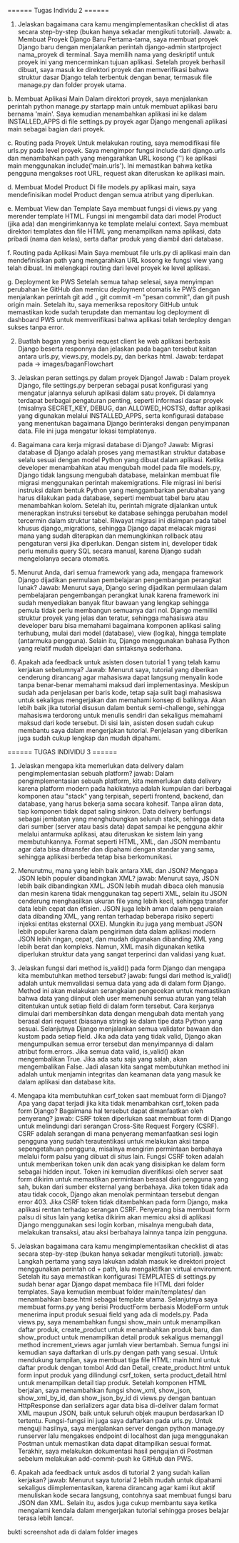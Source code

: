 ====== Tugas Individu 2 ======
1) Jelaskan bagaimana cara kamu mengimplementasikan checklist di atas secara step-by-step (bukan hanya sekadar mengikuti tutorial).
Jawab: 
a. Membuat Proyek Django Baru
Pertama-tama, saya membuat proyek Django baru dengan menjalankan perintah django-admin startproject nama_proyek di terminal. Saya memilih nama yang deskriptif untuk proyek ini yang mencerminkan tujuan aplikasi. Setelah proyek berhasil dibuat, saya masuk ke direktori proyek dan memverifikasi bahwa struktur dasar Django telah terbentuk dengan benar, termasuk file manage.py dan folder proyek utama.

b. Membuat Aplikasi Main
Dalam direktori proyek, saya menjalankan perintah python manage.py startapp main untuk membuat aplikasi baru bernama 'main'. Saya kemudian menambahkan aplikasi ini ke dalam INSTALLED_APPS di file settings.py proyek agar Django mengenali aplikasi main sebagai bagian dari proyek.

c. Routing pada Proyek
Untuk melakukan routing, saya memodifikasi file urls.py pada level proyek. Saya mengimpor fungsi include dari django.urls dan menambahkan path yang mengarahkan URL kosong ('') ke aplikasi main menggunakan include('main.urls'). Ini memastikan bahwa ketika pengguna mengakses root URL, request akan diteruskan ke aplikasi main.

d. Membuat Model Product
Di file models.py aplikasi main, saya mendefinisikan model Product dengan semua atribut yang diperlukan. 

e. Membuat View dan Template
Saya membuat fungsi di views.py yang merender template HTML. Fungsi ini mengambil data dari model Product (jika ada) dan mengirimkannya ke template melalui context. Saya membuat direktori templates dan file HTML yang menampilkan nama aplikasi, data pribadi (nama dan kelas), serta daftar produk yang diambil dari database.

f. Routing pada Aplikasi Main
Saya membuat file urls.py di aplikasi main dan mendefinisikan path yang mengarahkan URL kosong ke fungsi view yang telah dibuat. Ini melengkapi routing dari level proyek ke level aplikasi.

g. Deployment ke PWS
Setelah semua tahap selesai, saya menyimpan perubahan ke GitHub dan memicu deployment otomatis ke PWS dengan menjalankan perintah git add ., git commit -m "pesan commit", dan git push origin main. Setelah itu, saya memeriksa repository GitHub untuk memastikan kode sudah terupdate dan memantau log deployment di dashboard PWS untuk memverifikasi bahwa aplikasi telah terdeploy dengan sukses tanpa error.

2) Buatlah bagan yang berisi request client ke web aplikasi berbasis Django beserta responnya dan jelaskan pada bagan tersebut kaitan antara urls.py, views.py, models.py, dan berkas html.
Jawab:
terdapat pada -> images/baganFlowchart


3) Jelaskan peran settings.py dalam proyek Django!
Jawab : 
Dalam proyek Django, file settings.py berperan sebagai pusat konfigurasi yang mengatur jalannya seluruh aplikasi dalam satu proyek. Di dalamnya terdapat berbagai pengaturan penting, seperti informasi dasar proyek (misalnya SECRET_KEY, DEBUG, dan ALLOWED_HOSTS), daftar aplikasi yang digunakan melalui INSTALLED_APPS, serta konfigurasi database yang menentukan bagaimana Django berinteraksi dengan penyimpanan data. File ini juga mengatur lokasi templatenya.

4) Bagaimana cara kerja migrasi database di Django?
Jawab:
Migrasi database di Django adalah proses yang memastikan struktur database selalu sesuai dengan model Python yang dibuat dalam aplikasi. Ketika developer menambahkan atau mengubah model pada file models.py, Django tidak langsung mengubah database, melainkan membuat file migrasi menggunakan perintah makemigrations. File migrasi ini berisi instruksi dalam bentuk Python yang menggambarkan perubahan yang harus dilakukan pada database, seperti membuat tabel baru atau menambahkan kolom. Setelah itu, perintah migrate dijalankan untuk menerapkan instruksi tersebut ke database sehingga perubahan model tercermin dalam struktur tabel. Riwayat migrasi ini disimpan pada tabel khusus django_migrations, sehingga Django dapat melacak migrasi mana yang sudah diterapkan dan memungkinkan rollback atau pengaturan versi jika diperlukan. Dengan sistem ini, developer tidak perlu menulis query SQL secara manual, karena Django sudah mengelolanya secara otomatis.

5) Menurut Anda, dari semua framework yang ada, mengapa framework Django dijadikan permulaan pembelajaran pengembangan perangkat lunak?
Jawab:
Menurut saya, Django sering dijadikan permulaan dalam pembelajaran pengembangan perangkat lunak karena framework ini sudah menyediakan banyak fitur bawaan yang lengkap sehingga pemula tidak perlu membangun semuanya dari nol. Django memiliki struktur proyek yang jelas dan teratur, sehingga mahasiswa atau developer baru bisa memahami bagaimana komponen aplikasi saling terhubung, mulai dari model (database), view (logika), hingga template (antarmuka pengguna). Selain itu, Django menggunakan bahasa Python yang relatif mudah dipelajari dan sintaksnya sederhana.

6) Apakah ada feedback untuk asisten dosen tutorial 1 yang telah kamu kerjakan sebelumnya?
Jawab:
Menurut saya, tutorial yang diberikan cenderung dirancang agar mahasiswa dapat langsung menyalin kode tanpa benar-benar memahami maksud dari implementasinya. Meskipun sudah ada penjelasan per baris kode, tetap saja sulit bagi mahasiswa untuk sekaligus mengerjakan dan memahami konsep di baliknya. Akan lebih baik jika tutorial disusun dalam bentuk semi-challenge, sehingga mahasiswa terdorong untuk menulis sendiri dan sekaligus memahami maksud dari kode tersebut. Di sisi lain, asisten dosen sudah cukup membantu saya dalam mengerjakan tutorial. Penjelasan yang diberikan juga sudah cukup lengkap dan mudah dipahami.


====== TUGAS INDIVIDU 3 ======
1) Jelaskan mengapa kita memerlukan data delivery dalam pengimplementasian sebuah platform?
jawab: 
Dalam pengimplementasian sebuah platform, kita memerlukan data delivery karena platform modern pada hakikatnya adalah kumpulan dari berbagai komponen atau "stack" yang terpisah, seperti frontend, backend, dan database, yang harus bekerja sama secara kohesif. Tanpa aliran data, tiap komponen tidak dapat saling sinkron. Data delivery berfungsi sebagai jembatan yang menghubungkan seluruh stack, sehingga data dari sumber (server atau basis data) dapat sampai ke pengguna akhir melalui antarmuka aplikasi, atau diteruskan ke sistem lain yang membutuhkannya. Format seperti HTML, XML, dan JSON membantu agar data bisa ditransfer dan dipahami dengan standar yang sama, sehingga aplikasi berbeda tetap bisa berkomunikasi.

2) Menurutmu, mana yang lebih baik antara XML dan JSON? Mengapa JSON lebih populer dibandingkan XML?
jawab: 
Menurut saya, JSON lebih baik dibandingkan XML. JSON lebih mudah dibaca oleh manusia dan mesin karena tidak menggunakan tag seperti XML, selain itu JSON cenderung menghasilkan ukuran file yang lebih kecil, sehingga transfer data lebih cepat dan efisien. JSON juga lebih aman dalam penguraian data dibanding XML, yang rentan terhadap beberapa risiko seperti injeksi entitas eksternal (XXE). Mungkin itu juga yang membuat JSON lebih populer karena dalam pengiriman data dalam aplikasi modern JSON lebih ringan, cepat, dan mudah digunakan dibanding XML yang lebih berat dan kompleks. Namun, XML masih digunakan ketika diperlukan struktur data yang sangat terperinci dan validasi yang kuat.

3) Jelaskan fungsi dari method is_valid() pada form Django dan mengapa kita membutuhkan method tersebut?
jawab:
fungsi dari method is_valid() adalah untuk memvalidasi semua data yang ada di dalam form Django. Method ini akan melakukan serangkaian pengecekan untuk memastikan bahwa data yang diinput oleh user memenuhi semua aturan yang telah ditentukan untuk setiap field di dalam form tersebut.
Cara kerjanya dimulai dari membersihkan data dengan mengubah data mentah yang berasal dari request (biasanya string) ke dalam tipe data Python yang sesuai. Selanjutnya Django menjalankan semua validator bawaan dan kustom pada setiap field. Jika ada data yang tidak valid, Django akan mengumpulkan semua error tersebut dan menyimpannya di dalam atribut form.errors. Jika semua data valid, is_valid() akan mengembalikan True. Jika ada satu saja yang salah, akan mengembalikan False. Jadi alasan kita sangat membutuhkan method ini adalah untuk menjamin integritas dan keamanan data yang masuk ke dalam aplikasi dan database kita.

4) Mengapa kita membutuhkan csrf_token saat membuat form di Django? Apa yang dapat terjadi jika kita tidak menambahkan csrf_token pada form Django? Bagaimana hal tersebut dapat dimanfaatkan oleh penyerang?
jawab:
CSRF token diperlukan saat membuat form di Django untuk melindungi dari serangan Cross-Site Request Forgery (CSRF). CSRF adalah serangan di mana penyerang memanfaatkan sesi login pengguna yang sudah terautentikasi untuk melakukan aksi tanpa sepengetahuan pengguna, misalnya mengirim permintaan berbahaya melalui form palsu yang dibuat di situs lain. Fungsi CSRF token adalah untuk memberikan token unik dan acak yang disisipkan ke dalam form sebagai hidden input. Token ini kemudian diverifikasi oleh server saat form dikirim untuk memastikan permintaan berasal dari pengguna yang sah, bukan dari sumber eksternal yang berbahaya. Jika token tidak ada atau tidak cocok, Django akan menolak permintaan tersebut dengan error 403.
Jika CSRF token tidak ditambahkan pada form Django, maka aplikasi rentan terhadap serangan CSRF. Penyerang bisa membuat form palsu di situs lain yang ketika dikirim akan memicu aksi di aplikasi Django menggunakan sesi login korban, misalnya mengubah data, melakukan transaksi, atau aksi berbahaya lainnya tanpa izin pengguna.

5) Jelaskan bagaimana cara kamu mengimplementasikan checklist di atas secara step-by-step (bukan hanya sekadar mengikuti tutorial).
jawab:
Langkah pertama yang saya lakukan adalah masuk ke direktori project menggunakan perintah cd + path, lalu mengaktifkan virtual environment. Setelah itu saya memastikan konfigurasi TEMPLATES di settings.py sudah benar agar Django dapat membaca file HTML dari folder templates. Saya kemudian membuat folder main/templates/ dan menambahkan base.html sebagai template utama. Selanjutnya saya membuat forms.py yang berisi ProductForm berbasis ModelForm untuk menerima input produk sesuai field yang ada di models.py. Pada views.py, saya menambahkan fungsi show_main untuk menampilkan daftar produk, create_product untuk menambahkan produk baru, dan show_product untuk menampilkan detail produk sekaligus memanggil method increment_views agar jumlah view bertambah. Semua fungsi ini kemudian saya daftarkan di urls.py dengan path yang sesuai. Untuk mendukung tampilan, saya membuat tiga file HTML: main.html untuk daftar produk dengan tombol Add dan Detail, create_product.html untuk form input produk yang dilindungi csrf_token, serta product_detail.html untuk menampilkan detail tiap produk. Setelah komponen HTML berjalan, saya menambahkan fungsi show_xml, show_json, show_xml_by_id, dan show_json_by_id di views.py dengan bantuan HttpResponse dan serializers agar data bisa di-deliver dalam format XML maupun JSON, baik untuk seluruh objek maupun berdasarkan ID tertentu. Fungsi-fungsi ini juga saya daftarkan pada urls.py. Untuk menguji hasilnya, saya menjalankan server dengan python manage.py runserver lalu mengakses endpoint di localhost dan juga menggunakan Postman untuk memastikan data dapat ditampilkan sesuai format. Terakhir, saya melakukan dokumentasi hasil pengujian di Postman sebelum melakukan add-commit-push ke GitHub dan PWS.

6) Apakah ada feedback untuk asdos di tutorial 2 yang sudah kalian kerjakan?
jawab:
Menurut saya tutorial 2 lebih mudah untuk dipahami sekaligus diimplementasikan, karena dirancang agar kami ikut aktif menuliskan kode secara langsung, contohnya saat membuat fungsi baru JSON dan XML. Selain itu, asdos juga cukup membantu saya ketika mengalami kendala dalam mengerjakan tutorial sehingga proses belajar terasa lebih lancar.

bukti screenshot ada di dalam folder images
